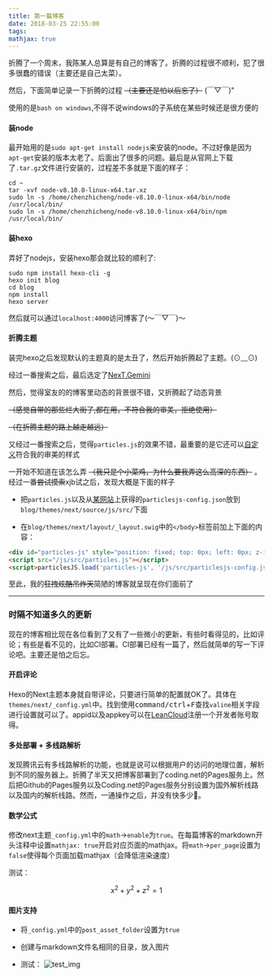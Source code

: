 ```yaml
---
title: 第一篇博客
date: 2018-03-25 22:55:00
tags:
mathjax: true
---
```

折腾了一个周末，我陈某人总算是有自己的博客了。折腾的过程很不顺利，犯了很多很蠢的错误（主要还是自己太菜）。

然后，下面简单记录一下折腾的过程 ~~（主要还是怕以后忘了）~~ (￣▽￣)"

<!--more-->

使用的是`bash on windows`,不得不说windows的子系统在某些时候还是很方便的

#### 装node

最开始用的是`sudo apt-get install nodejs`来安装的node。不过好像是因为`apt-get`安装的版本太老了。后面出了很多的问题。最后是从官网上下载了`.tar.gz`文件进行安装的，过程差不多就是下面的样子：

```
cd ~
tar -xvf node-v8.10.0-linux-x64.tar.xz
sudo ln -s /home/chenzhicheng/node-v8.10.0-linux-x64/bin/node /usr/local/bin/
sudo ln -s /home/chenzhicheng/node-v8.10.0-linux-x64/bin/npm /usr/local/bin/
```

#### 装hexo

弄好了nodejs，安装hexo那会就比较的顺利了:

```
sudo npm install hexo-cli -g
hexo init blog
cd blog
npm install
hexo server
```

然后就可以通过`localhost:4000`访问博客了(～￣▽￣)～


#### 折腾主题

装完hexo之后发现默认的主题真的是太丑了，然后开始折腾起了主题。(⊙﹏⊙)

经过一番搜索之后，最后选定了[NexT.Gemini](https://github.com/theme-next/hexo-theme-next)

然后，觉得室友的的博客里动态的背景很不错，又折腾起了动态背景

~~（感觉自带的那些烂大街了,都在用，不符合我的审美，拒绝使用）~~

~~（在折腾主题的路上越走越远）~~

又经过一番搜索之后，觉得`particles.js`的效果不错，最重要的是它还可以[自定义](https://vincentgarreau.com/particles.js)符合我的审美的样式

一开始不知道在该怎么弄 ~~（我只是个小菜鸡，为什么要我弄这么高深的东西）~~ 。经过一番~~尝试摸索~~xjb试之后，发现大概是下面的样子 

* 把`particles.js`以及从[某网站](https://vincentgarreau.com/particles.js)上获得的`particlesjs-config.json`放到`blog/themes/next/source/js/src/`下面

* 在`blog/themes/next/layout/_layout.swig`中的`</body>`标签前加上下面的内容：
```html
<div id="particles-js" style="position: fixed; top: 0px; left: 0px; z-index: -1; width: 100%; height: 100%"></div>
<script src="/js/src/particles.js"></script>
<script>particlesJS.load('particles-js', '/js/src/particlesjs-config.json')</script>
```

至此，我的~~狂拽炫酷吊炸天~~简陋的博客就呈现在你们面前了

---

### 时隔不知道多久的更新

现在的博客相比现在各位看到了又有了一些微小的更新，有些时看得见的，比如评论；有些是看不见的，比如CI部署。CI部署已经有一篇了，然后就简单的写一下评论吧。主要还是怕之后忘。

#### 开启评论

Hexo的Next主题本身就自带评论，只要进行简单的配置就OK了。具体在`themes/next/_config.yml`中。找到使用<kbd>command/ctrl</kbd>+<kbd>F</kbd>查找`valine`相关字段进行设置就可以了。appid以及appkey可以在[LeanCloud](https://leancloud.cn/applist.html)注册一个开发者账号取得。

#### 多处部署 + 多线路解析

发现腾讯云有多线路解析的功能，也就是说可以根据用户的访问的地理位置，解析到不同的服务器上。折腾了半天又把博客部署到了coding.net的Pages服务上。然后把Github的Pages服务以及Coding.net的Pages服务分别设置为国外解析线路以及国内的解析线路。然而，一通操作之后，并没有快多少🌚。

#### 数学公式

修改next主题`_config.yml`中的`math`->`enable`为`true`。在每篇博客的markdown开头注释中设置`mathjax: true`开启对应页面的mathjax。将`math`->`per_page`设置为`false`使得每个页面加载mathjax（会降低渲染速度）

测试：

$$
x^2 + y^2 + z^2 = 1
$$

#### 图片支持

* 将`_config.yml`中的`post_asset_folder`设置为`true`

* 创建与markdown文件名相同的目录，放入图片

* 测试：
    ![test_img](test_img.png "test")


